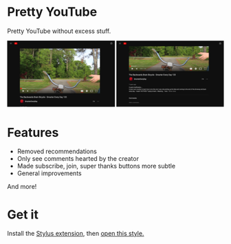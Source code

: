# Pretty YouTube

Pretty YouTube without excess stuff.

<img src="screenshots.png">

# Features
- Removed recommendations
- Only see comments hearted by the creator
- Made subscribe, join, super thanks buttons more subtle
- General improvements

And more!

# Get it

Install the [Stylus extension](https://github.com/openstyles/stylus/#readme), then [open this style.](https://github.com/benhatsor/pretty-youtube/raw/main/pretty-youtube.user.css)
